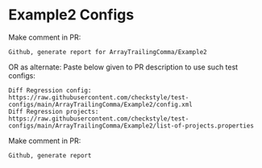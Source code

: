 # Example2 Configs
Make comment in PR:
```
Github, generate report for ArrayTrailingComma/Example2
```
OR as alternate:
Paste below given to PR description to use such test configs:
```
Diff Regression config: https://raw.githubusercontent.com/checkstyle/test-configs/main/ArrayTrailingComma/Example2/config.xml
Diff Regression projects: https://raw.githubusercontent.com/checkstyle/test-configs/main/ArrayTrailingComma/Example2/list-of-projects.properties
```
Make comment in PR:
```
Github, generate report
```
